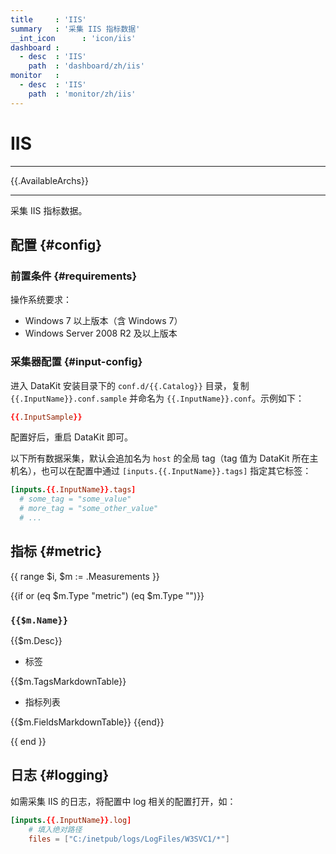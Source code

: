 ```yaml
---
title     : 'IIS'
summary   : '采集 IIS 指标数据'
__int_icon      : 'icon/iis'
dashboard :
  - desc  : 'IIS'
    path  : 'dashboard/zh/iis'
monitor   :
  - desc  : 'IIS'
    path  : 'monitor/zh/iis'
---
```


<!-- markdownlint-disable MD025 -->
# IIS
<!-- markdownlint-enable -->

---

{{.AvailableArchs}}

---

采集 IIS 指标数据。

## 配置 {#config}

### 前置条件 {#requirements}

操作系统要求：

- Windows 7 以上版本（含 Windows 7）
- Windows Server 2008 R2 及以上版本

### 采集器配置 {#input-config}

进入 DataKit 安装目录下的 `conf.d/{{.Catalog}}` 目录，复制 `{{.InputName}}.conf.sample` 并命名为 `{{.InputName}}.conf`。示例如下：

```toml
{{.InputSample}} 
```

配置好后，重启 DataKit 即可。

以下所有数据采集，默认会追加名为 `host` 的全局 tag（tag 值为 DataKit 所在主机名），也可以在配置中通过 `[inputs.{{.InputName}}.tags]` 指定其它标签：

``` toml
[inputs.{{.InputName}}.tags]
  # some_tag = "some_value"
  # more_tag = "some_other_value"
  # ...
```

## 指标 {#metric}

{{ range $i, $m := .Measurements }}

{{if or (eq $m.Type "metric") (eq $m.Type "")}}

### `{{$m.Name}}`
{{$m.Desc}}

- 标签

{{$m.TagsMarkdownTable}}

- 指标列表

{{$m.FieldsMarkdownTable}}
{{end}}

{{ end }}

## 日志 {#logging}

如需采集 IIS 的日志，将配置中 log 相关的配置打开，如：

```toml
[inputs.{{.InputName}}.log]
    # 填入绝对路径
    files = ["C:/inetpub/logs/LogFiles/W3SVC1/*"] 
```
